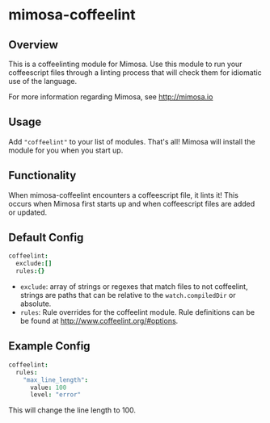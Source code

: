 mimosa-coffeelint
===========
## Overview

This is a coffeelinting module for Mimosa. Use this module to run your coffeescript files through a linting process that will check them for idiomatic use of the language.

For more information regarding Mimosa, see http://mimosa.io

## Usage

Add `"coffeelint"` to your list of modules.  That's all!  Mimosa will install the module for you when you start up.

## Functionality

When mimosa-coffeelint encounters a coffeescript file, it lints it! This occurs when Mimosa first starts up and when coffeescript files are added or updated.

## Default Config

```coffeescript
coffeelint:
  exclude:[]
  rules:{}
```

* `exclude`: array of strings or regexes that match files to not coffeelint, strings are paths that can be relative to the `watch.compiledDir` or absolute.
* `rules`: Rule overrides for the coffeelint module. Rule definitions can be be found at http://www.coffeelint.org/#options.


## Example Config

```coffeescript
coffeelint:
  rules:
    "max_line_length":
      value: 100
      level: "error"
```

This will change the line length to 100.